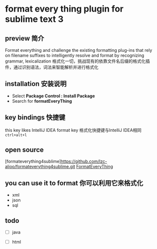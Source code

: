 # format every thing plugin for sublime text 3
## preview 简介
Format everything and challenge the existing formatting plug-ins that rely on filename suffixes to intelligently resolve and format by recognizing grammar, lexicalization 
格式化一切，挑战现有的依靠文件名后缀的格式化插件，通过识别语法，词法来智能解析并进行格式化

## installation 安装说明
* Select **Package Control : Install Package**
* Search for **formatEveryThing**

## key bindings 快捷键
this key likes IntelliJ IDEA format key 格式化快捷键与IntelliJ IDEA相同
`ctrl+alt+l`

## open source
[formateverything4sublime]https://github.com/lzc-alioo/formateverything4sublime.git
[FormatEveryThing](https://gitee.com/alioo/FormatEveryThing)

## you can use it to format 你可以利用它来格式化
* xml
* json
* sql

## todo
- [ ] java
- [ ] html





